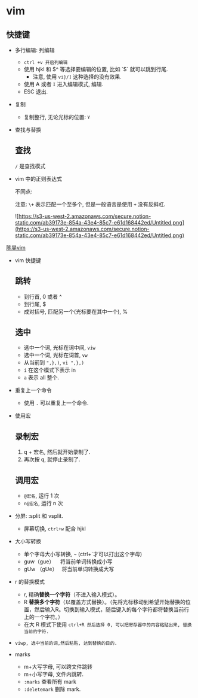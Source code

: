 # vim 

## 快捷键

- 多行编辑: 列编辑
    - `ctrl +v 开启列编辑`
    - 使用 hjkl 和 $^ 等选择要编辑的位置, 比如 `$` 就可以跳到行尾.
        - 注意, 使用 `vi}/]` 这种选择的没有效果.
    - 使用 A 或者 `I` 进入编辑模式, 编辑.
    - ESC 退出.
- 复制
    - 复制整行, 无论光标的位置: `Y`
- 查找与替换

    ## 查找

    `/` 是查找模式

- vim 中的正则表达式

    不同点:

    注意: `\+` 表示匹配一个至多个, 但是一般语言是使用 `+` 没有反斜杠.

    ![https://s3-us-west-2.amazonaws.com/secure.notion-static.com/ab39173e-854a-43e4-85c7-e61d168442ed/Untitled.png](https://s3-us-west-2.amazonaws.com/secure.notion-static.com/ab39173e-854a-43e4-85c7-e61d168442ed/Untitled.png)

[陈昊vim](https://www.notion.so/vim-36348bfd03044606889583531ea31a18)

- vim 快捷键

    ## 跳转

    - 到行首, 0 或者 ^
    - 到行尾, $
    - 成对括号, 匹配另一个(光标要在其中一个), %

    ## 选中

    - 选中一个词, 光标在词中间, `viw`
    - 选中一个词, 光标在词首, `vw`
    - 从当前到 `",},)`, `vi ",},)`
    - `i` 在这个模式下表示 in
    - `a` 表示 all 整个.
- 重复上一个命令
    - 使用 `.` 可以重复上一个命令.
- 使用宏

    ## 录制宏

    1. q + 宏名, 然后就开始录制了.
    2. 再次按 q, 就停止录制了.

    ## 调用宏

    - `@宏名`, 运行 1 次
    - `n@宏名`, 运行 n 次
- 分屏: :split 和 vsplit.
    - 屏幕切换, `ctrl+w` 配合 hjkl
- 大小写转换
    - 单个字母大小写转换, `~` (ctrl+`才可以打出这个字母)
    - guw（gue）    将当前单词转换成小写
    - gUw （gUe）   将当前单词转换成大写
- r 的替换模式
    - r, 精确**替换一个字符**（不进入输入模式）。
    - R **替换多个字符**（以覆盖方式替换）。（先将光标移动到希望开始替换的位置，然后输入R。切换到输入模式，随后键入的每个字符都将替换当前行上的一个字符。）
    - 在大 R 模式下使用 `ctrl+R 然后选择 0, 可以把寄存器中的内容粘贴出来, 替换当前的字符.`
- `viwp, 选中当前的词,然后粘贴, 达到替换的目的.`
- marks
    - m+大写字母, 可以跨文件跳转
    - m+小写字母, 文件内跳转.
    - `:marks` 查看所有 mark
    - `:deletemark` 删除 mark.
